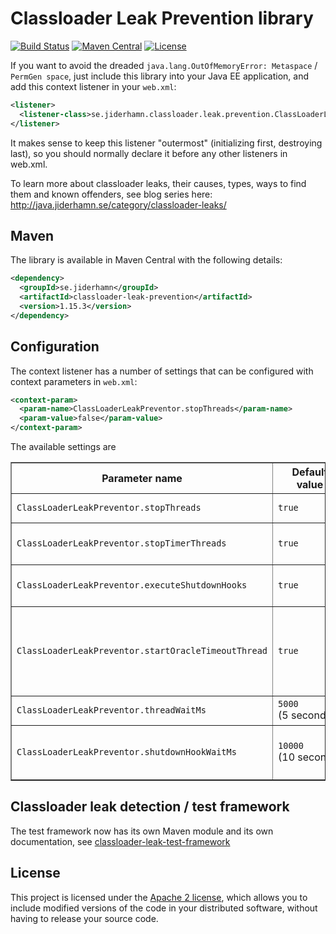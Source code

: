 # Classloader Leak Prevention library
[![Build Status](https://travis-ci.org/mjiderhamn/classloader-leak-prevention.svg)](http://travis-ci.org/mjiderhamn/classloader-leak-prevention)
[![Maven Central](https://maven-badges.herokuapp.com/maven-central/se.jiderhamn/classloader-leak-prevention/badge.svg)](https://maven-badges.herokuapp.com/maven-central/se.jiderhamn/classloader-leak-prevention/)
[![License](https://img.shields.io/badge/license-Apache2-blue.svg?style=flat)](https://github.com/mjiderhamn/classloader-leak-prevention/blob/master/LICENSE.txt)

If you want to avoid the dreaded `java.lang.OutOfMemoryError: Metaspace` / `PermGen space`, just include this library into your Java EE application, and add this context listener in your `web.xml`:

```xml
<listener>
  <listener-class>se.jiderhamn.classloader.leak.prevention.ClassLoaderLeakPreventor</listener-class>
</listener>
```

It makes sense to keep this listener "outermost" (initializing first, destroying last), so you should normally declare it before any other listeners in web.xml.

To learn more about classloader leaks, their causes, types, ways to find them and known offenders, see blog series here: http://java.jiderhamn.se/category/classloader-leaks/

## Maven
The library is available in Maven Central with the following details:

```xml
<dependency>
  <groupId>se.jiderhamn</groupId>
  <artifactId>classloader-leak-prevention</artifactId>
  <version>1.15.3</version>
</dependency>
```

## Configuration
The context listener has a number of settings that can be configured with context parameters in <code>web.xml</code>:
 
```xml
<context-param>
  <param-name>ClassLoaderLeakPreventor.stopThreads</param-name>
  <param-value>false</param-value>
</context-param>
```
 
 The available settings are
 <table border="1">
   <tr>
     <th>Parameter name</th>
     <th>Default value</th>
     <th>Description</th>
   </tr>
   <tr>
     <td><code>ClassLoaderLeakPreventor.stopThreads</code></td>
     <td><code>true</code></td>
     <td>Should threads tied to the web app classloader be forced to stop at application shutdown?</td>
   </tr>
   <tr>
     <td><code>ClassLoaderLeakPreventor.stopTimerThreads</code></td>
     <td><code>true</code></td>
     <td>Should Timer threads tied to the web app classloader be forced to stop at application shutdown?</td>
   </tr>
   <tr>
     <td><code>ClassLoaderLeakPreventor.executeShutdownHooks</td>
     <td><code>true</code></td>
     <td>Should shutdown hooks registered from the application be executed at application shutdown?</td>
   </tr>
   <tr>
     <td><code>ClassLoaderLeakPreventor.startOracleTimeoutThread</td>
     <td><code>true</code></td>
     <td>
       Should the <code>oracle.jdbc.driver.OracleTimeoutPollingThread</code> thread be forced to start with system ClassLoader,
       in case Oracle JDBC driver is present? This is normally a good idea, but can be disabled in case the Oracle JDBC
       driver is not used even though it is on the classpath.
     </td>
   </tr>
   <tr>
     <td><code>ClassLoaderLeakPreventor.threadWaitMs</td>
     <td nowrap="nowrap"><code>5000</code><br />(5 seconds)</td>
     <td>No of milliseconds to wait for threads to finish execution, before stopping them.</td>
   </tr>
   <tr>
     <td><code>ClassLoaderLeakPreventor.shutdownHookWaitMs</code></td>
     <td nowrap="nowrap"><code>10000</code><br />(10 seconds)</td>
     <td>
       No of milliseconds to wait for shutdown hooks to finish execution, before stopping them.
       If set to -1 there will be no waiting at all, but Thread is allowed to run until finished.
     </td>
   </tr>
 </table>

## Classloader leak detection / test framework

The test framework now has its own Maven module and its own documentation, see [classloader-leak-test-framework](classloader-leak-test-framework)

## License

This project is licensed under the [Apache 2 license](http://www.apache.org/licenses/LICENSE-2.0), which allows you to include modified versions of the code in your distributed software, without having to release your source code.
